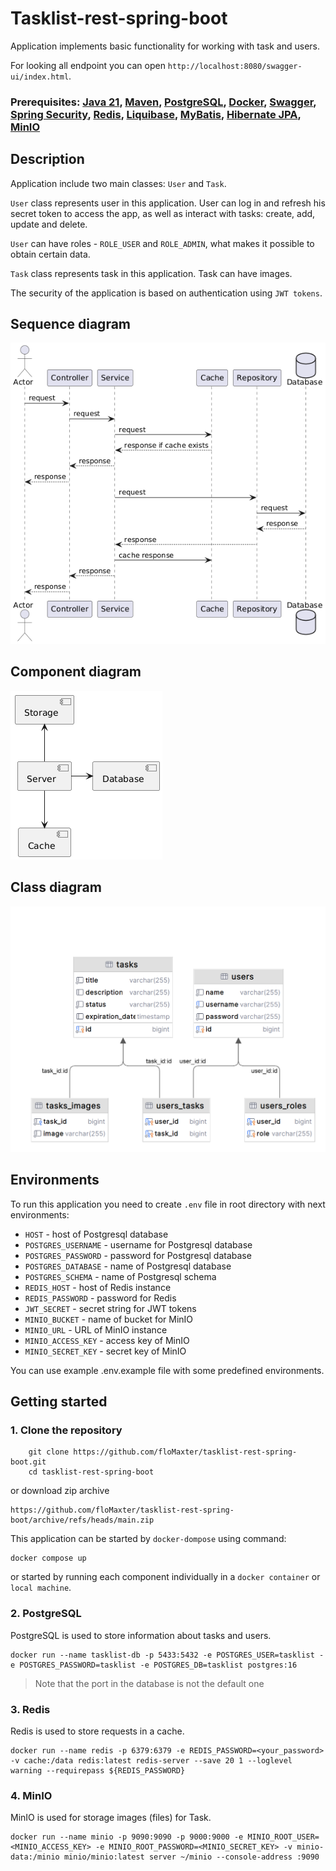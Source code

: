 # Tasklist-rest-spring-boot
Application implements basic functionality for working with task and users.

For looking all endpoint you can open `http://localhost:8080/swagger-ui/index.html`.

### Prerequisites: [Java 21](https://jdk.java.net/21/), [Maven](https://maven.apache.org/), [PostgreSQL](https://www.postgresql.org/), [Docker](https://www.docker.com/), [Swagger](https://inlnk.ru/O1g6M4), [Spring Security](https://spring.io/projects/spring-security), [Redis](https://redis.io/), [Liquibase](https://www.liquibase.com/), [MyBatis](https://mybatis.org/mybatis-3/), [Hibernate JPA](https://hibernate.org/), [MinIO](https://min.io/)

## Description
Application include two main classes: `User` and `Task`. 

`User` class represents user in this application. User can log in and refresh his secret token to access the app, as well as interact with tasks: create, add, update and delete.

`User` can have roles - `ROLE_USER` and `ROLE_ADMIN`, what makes it possible to obtain certain data.

`Task` class represents task in this application. Task can have images.

The security of the application is based on authentication using `JWT tokens`.

## Sequence diagram

![Sequence diagram](docs/sequence-diagram.png)

## Component diagram

![Component diagram](docs/component-diagram.png)

## Class diagram

![Class diagram](docs/class-diagram.png)

## Environments

To run this application you need to create `.env` file in root directory with next environments:

* `HOST` - host of Postgresql database
* `POSTGRES_USERNAME` - username for Postgresql database
* `POSTGRES_PASSWORD` - password for Postgresql database
* `POSTGRES_DATABASE` - name of Postgresql database
* `POSTGRES_SCHEMA` - name of Postgresql schema
* `REDIS_HOST` - host of Redis instance
* `REDIS_PASSWORD` - password for Redis
* `JWT_SECRET` - secret string for JWT tokens
* `MINIO_BUCKET` - name of bucket for MinIO
* `MINIO_URL` - URL of MinIO instance
* `MINIO_ACCESS_KEY` - access key of MinIO
* `MINIO_SECRET_KEY` - secret key of MinIO

You can use example .env.example file with some predefined environments.

## Getting started
### 1. Clone the repository
```shell
    git clone https://github.com/floMaxter/tasklist-rest-spring-boot.git
    cd tasklist-rest-spring-boot
````

or download zip archive

    https://github.com/floMaxter/tasklist-rest-spring-boot/archive/refs/heads/main.zip

This application can be started by `docker-dompose` using command:
```shell
docker compose up
```

or started by running each component individually in a `docker container` or `local machine`.

### 2. PostgreSQL
PostgreSQL is used to store information about tasks and users.

```shell
docker run --name tasklist-db -p 5433:5432 -e POSTGRES_USER=tasklist -e POSTGRES_PASSWORD=tasklist -e POSTGRES_DB=tasklist postgres:16
```

> Note that the port in the database is not the default one

### 3. Redis
Redis is used to store requests in a cache.

```shell
docker run --name redis -p 6379:6379 -e REDIS_PASSWORD=<your_password> -v cache:/data redis:latest redis-server --save 20 1 --loglevel warning --requirepass ${REDIS_PASSWORD}
```
### 4. MinIO
MinIO is used for storage images (files) for Task.

```shell
docker run --name minio -p 9090:9090 -p 9000:9000 -e MINIO_ROOT_USER=<MINIO_ACCESS_KEY> -e MINIO_ROOT_PASSWORD=<MINIO_SECRET_KEY> -v minio-data:/minio minio/minio:latest server ~/minio --console-address :9090
```
